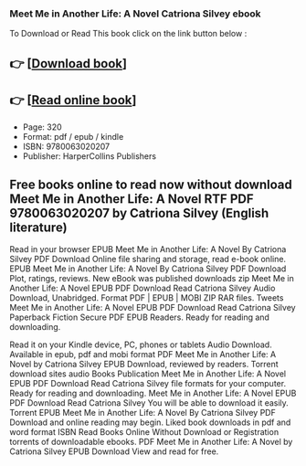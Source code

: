 ### Meet Me in Another Life: A Novel Catriona Silvey ebook

To Download or Read This book click on the link button below :

## 👉  [**[Download book](http://ebooksharez.info/download.php?group=book&from=github.com&id=596944&lnk=1064 "Download book")**]

## 👉  [**[Read online book](http://ebooksharez.info/download.php?group=book&from=github.com&id=596944&lnk=1064 "Read online book")**]


* Page: 320
* Format: pdf / epub / kindle
* ISBN: 9780063020207
* Publisher: HarperCollins Publishers



## Free books online to read now without download Meet Me in Another Life: A Novel RTF PDF 9780063020207 by Catriona Silvey (English literature)


Read in your browser EPUB Meet Me in Another Life: A Novel By Catriona Silvey PDF Download Online file sharing and storage, read e-book online. EPUB Meet Me in Another Life: A Novel By Catriona Silvey PDF Download Plot, ratings, reviews. New eBook was published downloads zip Meet Me in Another Life: A Novel EPUB PDF Download Read Catriona Silvey Audio Download, Unabridged. Format PDF | EPUB | MOBI ZIP RAR files. Tweets Meet Me in Another Life: A Novel EPUB PDF Download Read Catriona Silvey Paperback Fiction Secure PDF EPUB Readers. Ready for reading and downloading.

Read it on your Kindle device, PC, phones or tablets Audio Download. Available in epub, pdf and mobi format PDF Meet Me in Another Life: A Novel by Catriona Silvey EPUB Download, reviewed by readers. Torrent download sites audio Books Publication Meet Me in Another Life: A Novel EPUB PDF Download Read Catriona Silvey file formats for your computer. Ready for reading and downloading. Meet Me in Another Life: A Novel EPUB PDF Download Read Catriona Silvey You will be able to download it easily. Torrent EPUB Meet Me in Another Life: A Novel By Catriona Silvey PDF Download and online reading may begin. Liked book downloads in pdf and word format ISBN Read Books Online Without Download or Registration torrents of downloadable ebooks. PDF Meet Me in Another Life: A Novel by Catriona Silvey EPUB Download View and read for free.






